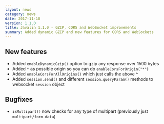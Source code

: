 ```yaml
---
layout: news
category: news
date: 2017-11-18
version: 1.1.0
title: Javalin 1.1.0 - GZIP, CORS and WebSocket improvements
summary: Added dynamic GZIP and new features for CORS and WebSockets
---
```


## New features

* Added `enableDynamicGzip()` option to gzip any response over 1500 bytes
* Added `*` as possible origin so you can do `enableCorsForOrigin("*")`
* Added `enableCorsForAllOrigins()` which just calls the above ^
* Added `session.send()` and different `session.queryParam()` methods to websocket `session` object

## Bugfixes

* `isMultipart()` now checks for any type of multipart (previously just `multipart/form-data`)

